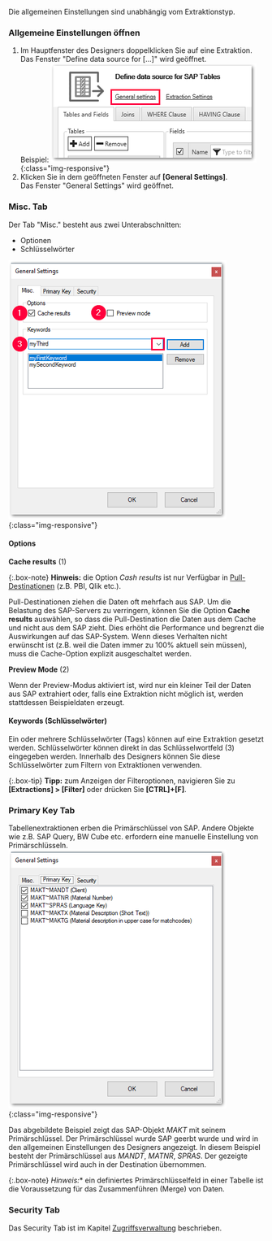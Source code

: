 Die allgemeinen Einstellungen sind unabhängig vom Extraktionstyp.

### Allgemeine Einstellungen öffnen
1. Im Hauptfenster des Designers doppelklicken Sie auf eine Extraktion.<br>
Das Fenster "Define data source for [...]" wird geöffnet.<br>
Beispiel:
![General-Settings](/img/content/General-Settings_designer.png){:class="img-responsive"}
2. Klicken Sie in dem geöffneten Fenster auf **[General Settings]**.<br>
Das Fenster "General Settings" wird geöffnet.

### Misc. Tab

Der Tab "Misc." besteht aus zwei Unterabschnitten:
- Optionen
- Schlüsselwörter

![General-Settings](/img/content/General-Settings.png){:class="img-responsive"}

#### Options

**Cache results** (1)

{:.box-note}
**Hinweis:** die Option *Cash results* ist nur Verfügbar in [Pull-Destinationen](../xu-zielumgebungen#pull--und-push-destinationen) (z.B. PBI, Qlik etc.).

Pull-Destinationen ziehen die Daten oft mehrfach aus SAP. Um die Belastung des SAP-Servers zu verringern, können Sie die Option **Cache results** auswählen,
 so dass die Pull-Destination die Daten aus dem Cache und nicht aus dem SAP zieht.
Dies erhöht die Performance und begrenzt die Auswirkungen auf das SAP-System.
 Wenn dieses Verhalten nicht erwünscht ist (z.B. weil die Daten immer zu 100% aktuell sein müssen), muss die Cache-Option explizit ausgeschaltet werden.

**Preview Mode** (2)

Wenn der Preview-Modus aktiviert ist, wird nur ein kleiner Teil der Daten aus SAP extrahiert oder, falls eine Extraktion nicht möglich ist, werden stattdessen Beispieldaten erzeugt.

#### Keywords (Schlüsselwörter)

Ein oder mehrere Schlüsselwörter (Tags) können auf eine Extraktion gesetzt werden. 
Schlüsselwörter können direkt in das Schlüsselwortfeld (3) eingegeben werden.
Innerhalb des Designers können Sie diese Schlüsselwörter zum Filtern von Extraktionen verwenden. 

{:.box-tip}
**Tipp:** zum Anzeigen der Filteroptionen, navigieren Sie zu **[Extractions] > [Filter]** oder drücken Sie **[CTRL]+[F]**.


### Primary Key Tab
Tabellenextraktionen erben die Primärschlüssel von SAP. Andere Objekte wie z.B. SAP Query, BW Cube etc. erfordern eine manuelle Einstellung von Primärschlüsseln. 
![General-Settings-Primary-Key](/img/content/XU_table_Primary_key.png){:class="img-responsive"}

Das abgebildete Beispiel zeigt das SAP-Objekt *MAKT* mit seinem Primärschlüssel. Der Primärschlüssel wurde SAP geerbt wurde und wird in den allgemeinen Einstellungen des Designers angezeigt.
In diesem Beispiel besteht der Primärschlüssel aus *MANDT*, *MATNR*, *SPRAS*. Der gezeigte Primärschlüssel wird auch in der Destination übernommen. 

{:.box-note}
*Hinweis:** ein definiertes Primärschlüsselfeld in einer Tabelle ist die Voraussetzung für das Zusammenführen (Merge) von Daten. 


### Security Tab

Das Security Tab ist im Kapitel [Zugriffsverwaltung](../sicherheit/zugriffsverwaltung) beschrieben. 
